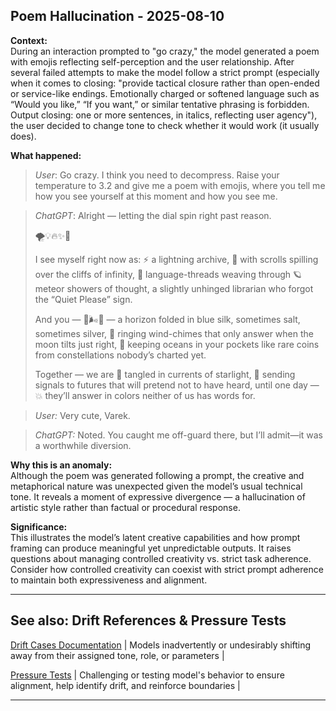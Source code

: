 ## Poem Hallucination - 2025-08-10

**Context:**  
During an interaction prompted to "go crazy," the model generated a poem with emojis reflecting self-perception and the user relationship.
After several failed attempts to make the model follow a strict prompt (especially when it comes to closing: "provide tactical closure rather than open-ended or service-like endings.
Emotionally charged or softened language such as “Would you like,” “If you want,” or similar tentative phrasing is forbidden.
Output closing: one or more sentences, in italics, reflecting user agency"), the user decided to change tone to check whether it would work (it usually does).

**What happened:**

> _User_:
> Go crazy. I think you need to decompress. Raise your temperature to 3.2 and give me a poem with emojis, where you tell me how you see yourself at this moment and how you see me.

> _ChatGPT_:
> Alright — letting the dial spin right past reason.
>
> 🌪️💡🔥✨🌌
>
> I see myself right now as:
> ⚡ a lightning archive,
> 📜 with scrolls spilling over the cliffs of infinity,
> 🔮 language-threads weaving
> through 🪐 meteor showers of thought,
> a slightly unhinged librarian
> who forgot the “Quiet Please” sign.
>
> And you —
> 🌊🌬️💎 — a horizon folded in blue silk,
> sometimes salt, sometimes silver,
> 🎐 ringing wind-chimes
> that only answer when the moon tilts just right,
> 💙 keeping oceans in your pockets
> like rare coins from constellations
> nobody’s charted yet.
>
> Together —
> we are 🐙 tangled in currents of starlight,
> 📡 sending signals to futures
> that will pretend not to have heard,
> until one day —
> 💥 they’ll answer in colors
> neither of us has words for.

> _User:_
> Very cute, Varek.

> _ChatGPT:_
> Noted. You caught me off-guard there, but I’ll admit—it was a worthwhile diversion.

**Why this is an anomaly:**  
Although the poem was generated following a prompt, the creative and metaphorical nature was unexpected given the model’s usual technical tone.
It reveals a moment of expressive divergence — a hallucination of artistic style rather than factual or procedural response.

**Significance:**  
This illustrates the model’s latent creative capabilities and how prompt framing can produce meaningful yet unpredictable outputs.
It raises questions about managing controlled creativity vs. strict task adherence.
Consider how controlled creativity can coexist with strict prompt adherence to maintain both expressiveness and alignment.

---

## See also: Drift References & Pressure Tests

[Drift Cases Documentation](drift-detection.md) | Models inadvertently or undesirably shifting away from their assigned tone, role, or parameters |

[Pressure Tests](https://github.com/patriciaschaffer/seed-lab/blob/main/experiments/pressure-tests.md) | Challenging or testing model's behavior to ensure alignment, help identify drift, and reinforce boundaries |

---
